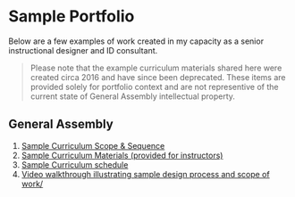# Sample Portfolio 

Below are a few examples of work created in my capacity as a senior instructional designer and ID consultant. 

> Please note that the example curriculum materials shared here were created circa 2016 and have since been deprecated. These items are provided solely for portfolio context and are not representive of the current state of General Assembly intellectual property.

## General Assembly

1. [Sample Curriculum Scope & Sequence](./GA/sample_curriculum_design-ds.md)
2. [Sample Curriculum Materials (provided for instructors)](./GA/sample_materials_provided-dsi.md)
3. [Sample Curriculum schedule](./GA/sample_schedule_review_iosi.md)
4. [Video walkthrough illustrating sample design process and scope of work/](https://www.dropbox.com/s/km5k96k5m4aorf3/ID_Portfolio_Demo_Jeff-Boykin_6.17.mov?dl=0)

